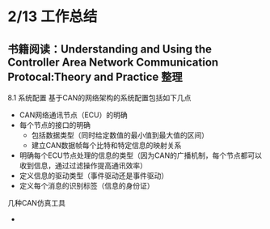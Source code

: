 # 2/13 工作总结
## 书籍阅读：Understanding and Using the Controller Area Network Communication Protocal:Theory and Practice 整理

8.1 系统配置
基于CAN的网络架构的系统配置包括如下几点

+ CAN网络通讯节点（ECU）的明确
+ 每个节点的接口的明确
    + 包括数据类型（同时给定数值的最小值到最大值的区间）
    + 建立CAN数据帧每个比特和特定信息的映射关系
+ 明确每个ECU节点处理的信息的类型（因为CAN的广播机制，每个节点都可以收到信息，通过过滤操作提高通讯效率）
+ 定义信息的驱动类型（事件驱动还是事件驱动）
+ 定义每个消息的识别标签（信息的身份证）

几种CAN仿真工具

+ 